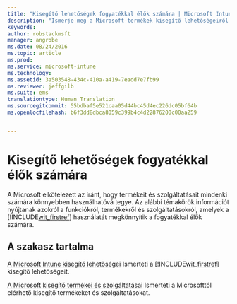 ```yaml
---
title: "Kisegítő lehetőségek fogyatékkal élők számára | Microsoft Intune"
description: "Ismerje meg a Microsoft-termékek kisegítő lehetőségeiről szóló információkat."
keywords: 
author: robstackmsft
manager: angrobe
ms.date: 08/24/2016
ms.topic: article
ms.prod: 
ms.service: microsoft-intune
ms.technology: 
ms.assetid: 3a503548-434c-410a-a419-7eadd7e7fb99
ms.reviewer: jeffgilb
ms.suite: ems
translationtype: Human Translation
ms.sourcegitcommit: 55bdbaf5e521caa05d44bc45d4ec226dc05bf64b
ms.openlocfilehash: b6f3dd8dbca8059c399b4c4d22876200c00aa259


---
```


# Kisegítő lehetőségek fogyatékkal élők számára
A Microsoft elkötelezett az iránt, hogy termékeit és szolgáltatásait mindenki számára könnyebben használhatóvá tegye. Az alábbi témakörök információt nyújtanak azokról a funkciókról, termékekről és szolgáltatásokról, amelyek a [!INCLUDE[wit_firstref](./includes/wit_firstref_md.md)] használatát megkönnyítik a fogyatékkal élők számára.

## A szakasz tartalma
[A Microsoft Intune kisegítő lehetőségei](accessibility-features-of-microsoft-intune.md) Ismerteti a [!INCLUDE[wit_firstref](./includes/wit_firstref_md.md)] kisegítő lehetőségeit.

[A Microsoft kisegítő termékei és szolgáltatásai](accessibility-products-and-services-from-microsoft.md) Ismerteti a Microsofttól elérhető kisegítő termékeket és szolgáltatásokat.




<!--HONumber=Aug16_HO4-->


